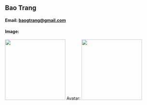 ## Bao Trang
#### Email: baogtrang@gmail.com
#### Image: 
<img src="https://thumbs2.imgbox.com/f1/ae/YPiRCoDA_t.jpg" width="200">
Avatar:
<img src="https://thumbs2.imgbox.com/f1/ae/YPiRCoDA_t.jpg" width="200">

